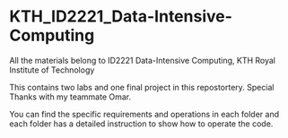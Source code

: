 # KTH_ID2221_Data-Intensive-Computing

All the materials belong to ID2221 Data-Intensive Computing, KTH Royal Institute of Technology

This contains two labs and one final project in this repostortery. Special Thanks with my teammate Omar.

You can find the specific requirements and operations in each folder and each folder has a detailed instruction to show how to operate the code.
